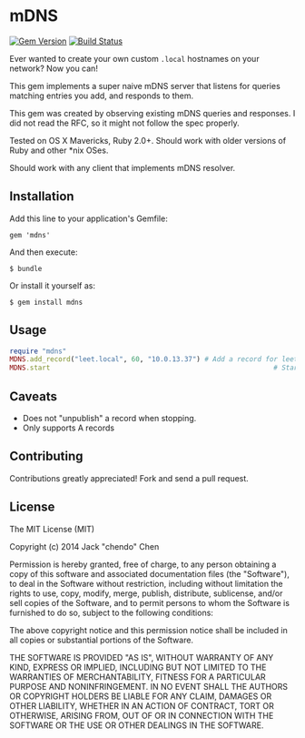 # mDNS

[![Gem Version](https://badge.fury.io/rb/mdns.png)](https://rubygems.org/gems/mdns) [![Build Status](https://travis-ci.org/chendo/mdns.png)](https://travis-ci.org/chendo/mdns)

Ever wanted to create your own custom `.local` hostnames on your network? Now you can!

This gem implements a super naive mDNS server that listens for queries matching entries you add, and responds to them.

This gem was created by observing existing mDNS queries and responses. I did not read the RFC, so it might not follow the spec properly.

Tested on OS X Mavericks, Ruby 2.0+. Should work with older versions of Ruby and other *nix OSes.

Should work with any client that implements mDNS resolver.

## Installation

Add this line to your application's Gemfile:

    gem 'mdns'

And then execute:

    $ bundle

Or install it yourself as:

    $ gem install mdns

## Usage

```ruby
require "mdns"
MDNS.add_record("leet.local", 60, "10.0.13.37") # Add a record for leet.local to resolve to 10.0.13.37 with a TTL of 60 seconds
MDNS.start                                                       # Start listening
```

## Caveats

* Does not "unpublish" a record when stopping.
* Only supports A records

## Contributing

Contributions greatly appreciated! Fork and send a pull request.

## License

The MIT License (MIT)

Copyright (c) 2014 Jack "chendo" Chen

Permission is hereby granted, free of charge, to any person obtaining a copy
of this software and associated documentation files (the "Software"), to deal
in the Software without restriction, including without limitation the rights
to use, copy, modify, merge, publish, distribute, sublicense, and/or sell
copies of the Software, and to permit persons to whom the Software is
furnished to do so, subject to the following conditions:

The above copyright notice and this permission notice shall be included in
all copies or substantial portions of the Software.

THE SOFTWARE IS PROVIDED "AS IS", WITHOUT WARRANTY OF ANY KIND, EXPRESS OR
IMPLIED, INCLUDING BUT NOT LIMITED TO THE WARRANTIES OF MERCHANTABILITY,
FITNESS FOR A PARTICULAR PURPOSE AND NONINFRINGEMENT. IN NO EVENT SHALL THE
AUTHORS OR COPYRIGHT HOLDERS BE LIABLE FOR ANY CLAIM, DAMAGES OR OTHER
LIABILITY, WHETHER IN AN ACTION OF CONTRACT, TORT OR OTHERWISE, ARISING FROM,
OUT OF OR IN CONNECTION WITH THE SOFTWARE OR THE USE OR OTHER DEALINGS IN
THE SOFTWARE.